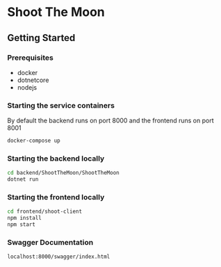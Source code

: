 # Shoot The Moon

## Getting Started

### Prerequisites

* docker
* dotnetcore
* nodejs
  
### Starting the service containers

By default the backend runs on port 8000 and the frontend runs on port 8001

```sh
docker-compose up
```

### Starting the backend locally

```sh
cd backend/ShootTheMoon/ShootTheMoon
dotnet run
```

### Starting the frontend locally

```sh
cd frontend/shoot-client
npm install
npm start
```

### Swagger Documentation

```sh
localhost:8000/swagger/index.html
```